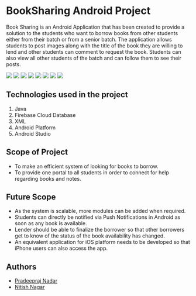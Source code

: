 # BookSharing Android Project

Book Sharing is an Android Application that has been created to provide a solution to the students who want to borrow books from other students either from their batch or from a senior batch. The application allows students to post images along with the title of the book they are willing to lend and other students can comment to request the book. Students can also view all other students of the batch and can follow them to see their posts.


![](application-images/application-HomePage.PNG)
![](application-images/application-Gallery.PNG)
![](application-images/application-Login.PNG)
![](application-images/application-Parking.PNG)
![](application-images/application-Complaints.PNG)
![](application-images/application-Notice.PNG)
![](application-images/application-Visitors.PNG)
![](application-images/application-Employee.PNG)

## Technologies used in the project

1. Java
2. Firebase Cloud Database
3. XML
4. Android Platform
5. Android Studio


## Scope of Project

* To make an efficient system of looking for books to borrow.
* To provide one portal to all students in order to connect for help regarding books 
and notes.


## Future Scope

* As the system is scalable, more modules can be added when required.
* Students can directly be notified via Push Notifications in Android as soon as any book is available.
* Lender should be able to finalize the borrower so that other borrowers get to know of the status of the book availability has changed.
* An equivalent application for iOS platform needs to be developed so that iPhone users can also access the app.

## Authors

- [Pradeepraj Nadar](https://github.com/Pradeepraj21/)
- [Nitish Nagar](https://github.com/nitish-nagar/)
